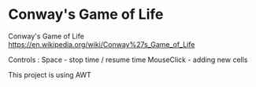# Conway's Game of Life
Conway's Game of Life https://en.wikipedia.org/wiki/Conway%27s_Game_of_Life

Controls :
Space - stop time / resume time
MouseClick - adding new cells



This project is using AWT
